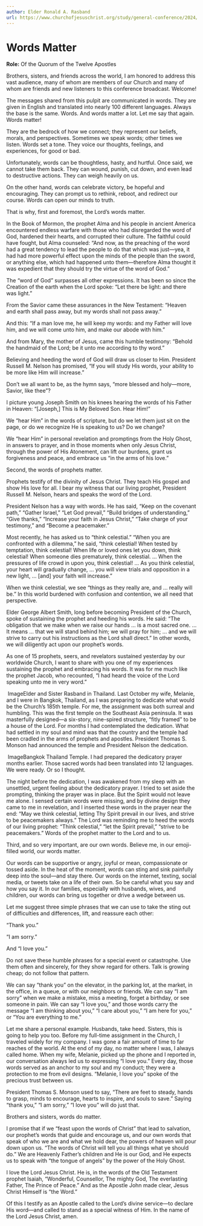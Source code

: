 ```yaml
---
author: Elder Ronald A. Rasband
url: https://www.churchofjesuschrist.org/study/general-conference/2024/04/41rasband?lang=eng
---
```


# Words Matter

**Role:** Of the Quorum of the Twelve Apostles

<a name="p1"></a>Brothers, sisters, and friends across the world, I am honored to address this vast audience, many of whom are members of our Church and many of whom are friends and new listeners to this conference broadcast. Welcome!

<a name="p2"></a>The messages shared from this pulpit are communicated in words. They are given in English and translated into nearly 100 different languages. Always the base is the same. Words. And words matter a lot. Let me say that again. Words matter!

<a name="p3"></a>They are the bedrock of how we connect; they represent our beliefs, morals, and perspectives. Sometimes we speak words; other times we listen. Words set a tone. They voice our thoughts, feelings, and experiences, for good or bad.

<a name="p4"></a>Unfortunately, words can be thoughtless, hasty, and hurtful. Once said, we cannot take them back. They can wound, punish, cut down, and even lead to destructive actions. They can weigh heavily on us.

<a name="p5"></a>On the other hand, words can celebrate victory, be hopeful and encouraging. They can prompt us to rethink, reboot, and redirect our course. Words can open our minds to truth.

<a name="p6"></a>That is why, first and foremost, the Lord’s words matter.

<a name="p7"></a>In the Book of Mormon, the prophet Alma and his people in ancient America encountered endless warfare with those who had disregarded the word of God, hardened their hearts, and corrupted their culture. The faithful could have fought, but Alma counseled: “And now, as the preaching of the word had a great tendency to lead the people to do that which was just—yea, it had had more powerful effect upon the minds of the people than the sword, or anything else, which had happened unto them—therefore Alma thought it was expedient that they should try the virtue of the word of God.”

<a name="p9"></a>The “word of God” surpasses all other expressions. It has been so since the Creation of the earth when the Lord spoke: “Let there be light: and there was light.”

<a name="p10"></a>From the Savior came these assurances in the New Testament: “Heaven and earth shall pass away, but my words shall not pass away.”

<a name="p11"></a>And this: “If a man love me, he will keep my words: and my Father will love him, and we will come unto him, and make our abode with him.”

<a name="p12"></a>And from Mary, the mother of Jesus, came this humble testimony: “Behold the handmaid of the Lord; be it unto me according to thy word.”

<a name="p13"></a>Believing and heeding the word of God will draw us closer to Him. President Russell M. Nelson has promised, “If you will study His words, your ability to be more like Him will increase.”

<a name="p14"></a>Don’t we all want to be, as the hymn says, “more blessed and holy—more, Savior, like thee”?

<a name="p15"></a>I picture young Joseph Smith on his knees hearing the words of his Father in Heaven: “\[Joseph,] This is My Beloved Son. Hear Him!”

<a name="p16"></a>We “hear Him” in the words of scripture, but do we let them just sit on the page, or do we recognize He is speaking to us? Do we change?

<a name="p17"></a>We “hear Him” in personal revelation and promptings from the Holy Ghost, in answers to prayer, and in those moments when only Jesus Christ, through the power of His Atonement, can lift our burdens, grant us forgiveness and peace, and embrace us “in the arms of his love.”

<a name="p18"></a>Second, the words of prophets matter.

<a name="p19"></a>Prophets testify of the divinity of Jesus Christ. They teach His gospel and show His love for all. I bear my witness that our living prophet, President Russell M. Nelson, hears and speaks the word of the Lord.

<a name="p20"></a>President Nelson has a way with words. He has said, “Keep on the covenant path,” “Gather Israel,” “Let God prevail,” “Build bridges of understanding,” “Give thanks,” “Increase your faith in Jesus Christ,” “Take charge of your testimony,” and “Become a peacemaker.”

<a name="p21"></a>Most recently, he has asked us to “think celestial.” “When you are confronted with a dilemma,” he said, “think celestial! When tested by temptation, think celestial! When life or loved ones let you down, think celestial! When someone dies prematurely, think celestial. … When the pressures of life crowd in upon you, think celestial! … As you think celestial, your heart will gradually change, … you will view trials and opposition in a new light, … \[and] your faith will increase.”

<a name="p22"></a>When we think celestial, we see “things as they really are, and … really will be.” In this world burdened with confusion and contention, we all need that perspective.

<a name="p23"></a>Elder George Albert Smith, long before becoming President of the Church, spoke of sustaining the prophet and heeding his words. He said: “The obligation that we make when we raise our hands … is a most sacred one. … It means … that we will stand behind him; we will pray for him; … and we will strive to carry out his instructions as the Lord shall direct.” In other words, we will diligently act upon our prophet’s words.

<a name="p24"></a>As one of 15 prophets, seers, and revelators sustained yesterday by our worldwide Church, I want to share with you one of my experiences sustaining the prophet and embracing his words. It was for me much like the prophet Jacob, who recounted, “I had heard the voice of the Lord speaking unto me in very word.”

![]()  ImageElder and Sister Rasband in Thailand.
<a name="p25"></a>Last October my wife, Melanie, and I were in Bangkok, Thailand, as I was preparing to dedicate what would be the Church’s 185th temple. For me, the assignment was both surreal and humbling. This was the first temple on the Southeast Asia peninsula. It was masterfully designed—a six\-story, nine\-spired structure, “fitly framed” to be a house of the Lord. For months I had contemplated the dedication. What had settled in my soul and mind was that the country and the temple had been cradled in the arms of prophets and apostles. President Thomas S. Monson had announced the temple and President Nelson the dedication.

![]()  ImageBangkok Thailand Temple.
<a name="p26"></a>I had prepared the dedicatory prayer months earlier. Those sacred words had been translated into 12 languages. We were ready. Or so I thought.

<a name="p27"></a>The night before the dedication, I was awakened from my sleep with an unsettled, urgent feeling about the dedicatory prayer. I tried to set aside the prompting, thinking the prayer was in place. But the Spirit would not leave me alone. I sensed certain words were missing, and by divine design they came to me in revelation, and I inserted these words in the prayer near the end: “May we think celestial, letting Thy Spirit prevail in our lives, and strive to be peacemakers always.” The Lord was reminding me to heed the words of our living prophet: “Think celestial,” “let the Spirit prevail,” “strive to be peacemakers.” Words of the prophet matter to the Lord and to us.

<a name="p28"></a>Third, and so very important, are our own words. Believe me, in our emoji\-filled world, our words matter.

<a name="p29"></a>Our words can be supportive or angry, joyful or mean, compassionate or tossed aside. In the heat of the moment, words can sting and sink painfully deep into the soul—and stay there. Our words on the internet, texting, social media, or tweets take on a life of their own. So be careful what you say and how you say it. In our families, especially with husbands, wives, and children, our words can bring us together or drive a wedge between us.

<a name="p30"></a>Let me suggest three simple phrases that we can use to take the sting out of difficulties and differences, lift, and reassure each other:

<a name="p31"></a>“Thank you.”

<a name="p32"></a>“I am sorry.”

<a name="p33"></a>And “I love you.”

<a name="p35"></a>Do not save these humble phrases for a special event or catastrophe. Use them often and sincerely, for they show regard for others. Talk is growing cheap; do not follow that pattern.

<a name="p36"></a>We can say “thank you” on the elevator, in the parking lot, at the market, in the office, in a queue, or with our neighbors or friends. We can say “I am sorry” when we make a mistake, miss a meeting, forget a birthday, or see someone in pain. We can say “I love you,” and those words carry the message “I am thinking about you,” “I care about you,” “I am here for you,” or “You are everything to me.”

<a name="p37"></a>Let me share a personal example. Husbands, take heed. Sisters, this is going to help you too. Before my full\-time assignment in the Church, I traveled widely for my company. I was gone a fair amount of time to far reaches of the world. At the end of my day, no matter where I was, I always called home. When my wife, Melanie, picked up the phone and I reported in, our conversation always led us to expressing “I love you.” Every day, those words served as an anchor to my soul and my conduct; they were a protection to me from evil designs. “Melanie, I love you” spoke of the precious trust between us.

<a name="p38"></a>President Thomas S. Monson used to say, “There are feet to steady, hands to grasp, minds to encourage, hearts to inspire, and souls to save.” Saying “thank you,” “I am sorry,” “I love you” will do just that.

<a name="p39"></a>Brothers and sisters, words do matter.

<a name="p40"></a>I promise that if we “feast upon the words of Christ” that lead to salvation, our prophet’s words that guide and encourage us, and our own words that speak of who we are and what we hold dear, the powers of heaven will pour down upon us. “The words of Christ will tell you all things what ye should do.” We are Heavenly Father’s children and He is our God, and He expects us to speak with “the tongue of angels” by the power of the Holy Ghost.

<a name="p41"></a>I love the Lord Jesus Christ. He is, in the words of the Old Testament prophet Isaiah, “Wonderful, Counsellor, The mighty God, The everlasting Father, The Prince of Peace.” And as the Apostle John made clear, Jesus Christ Himself is “the Word.”

<a name="p42"></a>Of this I testify as an Apostle called to the Lord’s divine service—to declare His word—and called to stand as a special witness of Him. In the name of the Lord Jesus Christ, amen.
